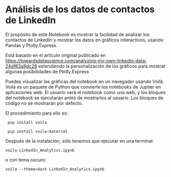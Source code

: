 # Análisis de los datos de contactos de LinkedIn

El propósito de este Notebook es mostrar la facilidad de analizar los contactos de LinkedIn y mostrar los datos en gráficos interactivos, usando Pandas y Plotly Express. 

Está basado en el artículo original publicado en https://towardsdatascience.com/analyzing-my-own-linkedin-data-24df63a9dc28 extendiendo la personalización de los gráficos para mostrar algunas posibilidades de Plotly.Express

Puedes visualizar las gráficas del notebook en un navegador usando Voilà. Voilà es un paquete de Python que convierte los notebooks de Jupiter en aplicaciones web. El usuario verá el notebook como una web, y los bloques del notebook se ejecutarán antes de mostrarlos al usuario. Los bloques de código no se mostrarán por defecto.

El procedimiento para ello es:

<code> pip install voila </code>

<code> pip install voila-material </code>

Después de la instalación, sólo tenemos que ejecutar en una terminal: 

<code>voila LinkedIn_Analytics.ipynb </code>

o con tema oscuro:

<code>voila --theme=dark LinkedIn_Analytics.ipynb </code>

